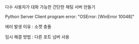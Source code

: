 # 

다수 사용자가 대화 가능한 간단한 채팅 서버 만들기


Python Server Client program error: "OSError: [WinError 10048]"


에러 발생 이유 : 소켓 충돌


임시 해결 방법 : 다른 포트 넘버 사용

